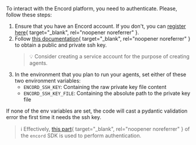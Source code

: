 To interact with the Encord platform, you need to authenticate.
Please, follow these steps:

1. Ensure that you have an Encord account. If you don't, you can [register here][register]{ target="\_blank", rel="noopener noreferrer" }.
2. Follow [this documentation][docs-auth]{ target="\_blank", rel="noopener noreferrer" } to obtain a public and private ssh key.
   > 💡 Consider creating a service account for the purpose of creating agents.
3. In the environment that you plan to run your agents, set either of these two environment variables:
   - `ENCORD_SSH_KEY`: Containing the raw private key file content
   - `ENCORD_SSH_KEY_FILE`: Containing the absolute path to the private key file

If none of the env variables are set, the code will cast a pydantic validation error the first time it needs the ssh key.

> ℹ️ Effectively, [this part][docs-ssh-key-access]{ target="\_blank", rel="noopener noreferrer" } of the `encord` SDK is used to perform authentication.

[register]: https://app.encord.com/register
[docs-ssh-key-access]: https://docs.encord.com/sdk-documentation/sdk-references/EncordUserClient#create-with-ssh-private-key
[docs-auth]: https://docs.encord.com/platform-documentation/Annotate/annotate-api-keys
